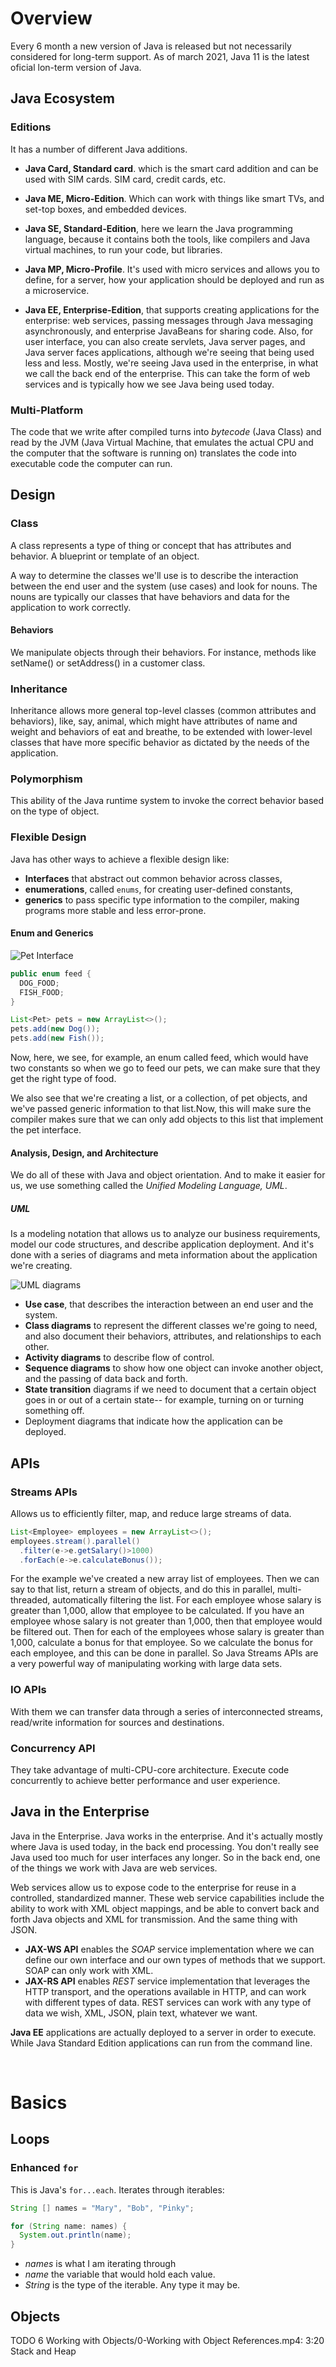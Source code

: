 # Overview

Every 6 month a new version of Java is released but not necessarily considered for long-term support. As of march 2021, Java 11 is the latest oficial lon-term version of Java. 

## **Java Ecosystem**

### **Editions**

It has a number of different Java additions.

- **Java Card, Standard card**. which is the smart card addition and can be used with SIM cards. SIM card, credit cards, etc. 

- **Java ME, Micro-Edition**. Which can work with things like smart TVs, and set-top boxes, and embedded devices.

- **Java SE, Standard-Edition**, here we learn the Java programming language, because it contains both the tools, like compilers and Java virtual machines, to run your code, but libraries.

- **Java MP, Micro-Profile**. It's used with micro services and allows you to define, for a server, how your application should be deployed and run as a microservice.

- **Java EE, Enterprise-Edition**, that supports creating applications for the enterprise: web services, passing messages through Java messaging asynchronously, and enterprise JavaBeans for sharing code. Also, for user interface, you can also create servlets, Java server pages, and Java server faces applications, although we're seeing that being used less and less. Mostly, we're seeing Java used in the enterprise, in what we call the back end of the enterprise. This can take the form of web services and is typically how we see Java being used today.

### **Multi-Platform**

The code that we write after compiled turns into *bytecode* (Java Class) and read by the JVM (Java Virtual Machine, that emulates the actual CPU and the computer that the software is running on) translates the code into executable code the computer can run.


## **Design**

### **Class**

A class represents a type of thing or concept that has attributes and behavior. A blueprint or template of an object.

A way to determine the classes we'll use is to describe the interaction between the end user and the system (use cases) and look for nouns. The nouns are typically our classes that have behaviors and data for the application to work correctly.

#### **Behaviors**
We manipulate objects through their behaviors. For instance, methods like setName() or setAddress() in a customer class.

### **Inheritance**

Inheritance allows more general top-level classes (common attributes and behaviors), like, say, animal, which might have attributes of name and weight and behaviors of eat and breathe, to be extended with lower-level classes that have more specific behavior as dictated by the needs of the application.

### **Polymorphism**

This ability of the Java runtime system to invoke the correct behavior based on the type of object.

### **Flexible Design**

Java has other ways to achieve a flexible design like: 

- **Interfaces** that abstract out common behavior across classes,
- **enumerations**, called `enums`, for creating user-defined constants,
- **generics** to pass specific type information to the compiler, making programs more stable and less error-prone.

#### **Enum and Generics**

![Pet Interface](.\Resources\PetInterface.png)

```java
public enum feed {
  DOG_FOOD;
  FISH_FOOD;
}
```

```JAVA
List<Pet> pets = new ArrayList<>();
pets.add(new Dog());
pets.add(new Fish());
```
Now, here, we see, for example, an enum called feed, which would have two constants so when we go to feed our pets, we can make sure that they get the right type of food. 

We also see that we're creating a list, or a collection, of pet objects, and we've passed generic information to that list.Now, this will make sure the compiler makes sure that we can only add objects to this list that implement the pet interface.

#### **Analysis, Design, and Architecture**

We do all of these with Java and object orientation. And to make it easier for us, we use something called the *Unified Modeling Language, UML*.

##### **UML**

Is a modeling notation that allows us to analyze our business requirements, model our code structures, and describe application deployment. And it's done with a series of diagrams and meta information about the application we're creating.

![UML diagrams](.\Resources\UMLSampleDiagrams.png)

- **Use case**, that describes the interaction between an end user and the system. 
- **Class diagrams** to represent the different classes we're going to need, and also document their behaviors, attributes, and relationships to each other.
- **Activity diagrams** to describe flow of control. 
- **Sequence diagrams** to show how one object can invoke another object, and the passing of data back and forth.
- **State transition** diagrams if we need to document that a certain object goes in or out of a certain state-- for example, turning on or turning something off. 
- Deployment diagrams that indicate how the application can be deployed.


## **APIs**

### **Streams APIs**

Allows us to efficiently filter, map, and reduce large streams of data. 

```java
List<Employee> employees = new ArrayList<>();
employees.stream().parallel()
  .filter(e->e.getSalary()>1000)
  .forEach(e->e.calculateBonus());
```

For the example we've created a new array list of employees. Then we can say to that list, return a stream of objects, and do this in parallel, multi-threaded, automatically filtering the list. For each employee whose salary is greater than 1,000, allow that employee to be calculated. If you have an employee whose salary is not greater than 1,000, then that employee would be filtered out. Then for each of the employees whose salary is greater than 1,000, calculate a bonus for that employee. So we calculate the bonus for each employee, and this can be done in parallel. So Java Streams APIs are a very powerful way of manipulating working with large data sets.

### **IO APIs**

With them we can transfer data through a series of interconnected streams, read/write information for sources and destinations.

### **Concurrency API**

They take advantage of multi-CPU-core architecture. Execute code concurrently to achieve better performance and user experience.


## **Java in the Enterprise**

Java in the Enterprise. Java works in the enterprise. And it's actually mostly where Java is used today, in the back end processing. You don't really see Java used too much for user interfaces any longer. So in the back end, one of the things we work with Java are web services.

Web services allow us to expose code to the enterprise for reuse in a controlled, standardized manner. These web service capabilities include the ability to work with XML object mappings, and be able to convert back and forth Java objects and XML for transmission. And the same thing with JSON.

- **JAX-WS API** enables the *SOAP* service implementation where we can define our own interface and our own types of methods that we support. SOAP can only work with XML.
- **JAX-RS API** enables *REST* service implementation that leverages the HTTP transport, and the operations available in HTTP, and can work with different types of data.  REST services can work with any type of data we wish, XML, JSON, plain text, whatever we want.

**Java EE** applications are actually deployed to a server in order to execute. While Java Standard Edition applications can run from the command line.

<br>

# **Basics**

## Loops

### **Enhanced `for`**

This is Java's `for...each`. Iterates through iterables:

```java
String [] names = "Mary", "Bob", "Pinky";

for (String name: names) {
  System.out.println(name);
}
```
- *names* is what I am iterating through
- *name* the variable that would hold each value.
- *String* is the type of the iterable. Any type it may be.

## **Objects**
TODO
6 Working with Objects/0-Working with Object References.mp4: 3:20 Stack and Heap